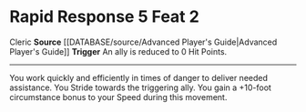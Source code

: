 ﻿---
actions: '[reaction]'
feat: Rapid Response
id: '1698'
level: '2'
name: Rapid Response
rarity: Common
source: '[[DATABASE/source/Advanced Player''s Guide|Advanced Player''s Guide]]'
trait:
- '[[DATABASE/trait/Cleric|Cleric]]'
trigger: An ally is reduced to 0 Hit Points.
type: Feat

---
# Rapid Response <span class="action-icon">5</span> <span class="item-type">Feat 2</span>

<span class="item-trait">Cleric</span>
**Source** [[DATABASE/source/Advanced Player's Guide|Advanced Player's Guide]] 
**Trigger** An ally is reduced to 0 Hit Points.

---
You work quickly and efficiently in times of danger to deliver needed assistance. You Stride towards the triggering ally. You gain a +10-foot circumstance bonus to your Speed during this movement.